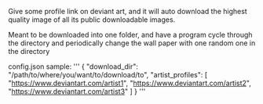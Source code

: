 Give some profile link on deviant art, and it will auto download the highest quality image of all its public downloadable images.

Meant to be downloaded into one folder, and have a program cycle through the directory and periodically change the wall paper with one random one in the directory

config.json sample:
'''
{
    "download_dir": "/path/to/where/you/want/to/download/to",
    "artist_profiles":
    [
        "https://www.deviantart.com/artist1",
        "https://www.deviantart.com/artist2",
        "https://www.deviantart.com/artist3"
    ]
}
'''